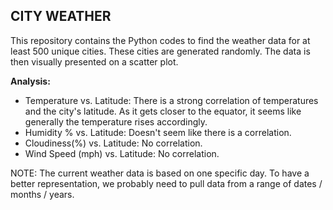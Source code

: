 ## CITY WEATHER

This repository contains the Python codes to find the weather data for at least 500 unique cities.  These cities are generated randomly.  The data is then visually presented on a scatter plot.

**Analysis:**
* Temperature vs. Latitude: There is a strong correlation of temperatures and the city's latitude.  As it gets closer to the equator, it seems like generally the temperature rises accordingly.
* Humidity % vs. Latitude: Doesn't seem like there is a correlation.
* Cloudiness(%) vs. Latitude: No correlation.
* Wind Speed (mph) vs. Latitude: No correlation.

NOTE: The current weather data is based on one specific day.  To have a better representation, we probably need to pull data from a range of dates / months / years.

